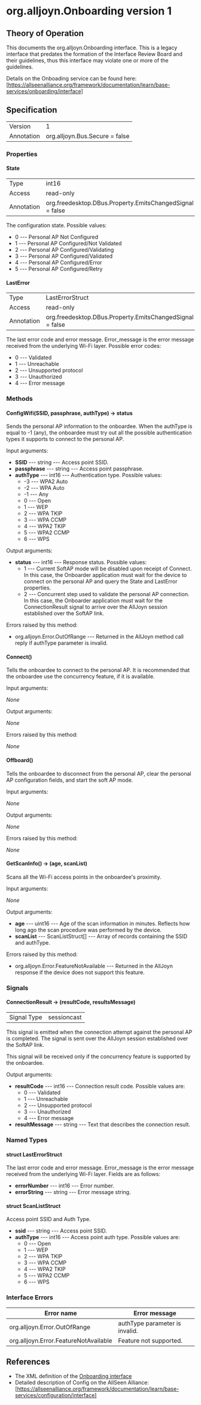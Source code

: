 # org.alljoyn.Onboarding version 1

## Theory of Operation

This documents the org.alljoyn.Onboarding interface.  This is a legacy interface
that predates the formation of the Interface Review Board and their guidelines,
thus this interface may violate one or more of the guidelines.

Details on the Onboading service can be found here:
[https://allseenalliance.org/framework/documentation/learn/base-services/onboarding/interface]

## Specification

|                       |                                                                       |
|-----------------------|-----------------------------------------------------------------------|
| Version               | 1                                                                     |
| Annotation            | org.alljoyn.Bus.Secure = false                                        |


### Properties

#### State

|                       |                                                                       |
|-----------------------|-----------------------------------------------------------------------|
| Type                  | int16                                                                 |
| Access                | read-only                                                             |
| Annotation            | org.freedesktop.DBus.Property.EmitsChangedSignal = false              |

The configuration state.  Possible values:

  * 0 --- Personal AP Not Configured
  * 1 --- Personal AP Configured/Not Validated
  * 2 --- Personal AP Configured/Validating
  * 3 --- Personal AP Configured/Validated
  * 4 --- Personal AP Configured/Error
  * 5 --- Personal AP Configured/Retry


#### LastError

|                       |                                                                       |
|-----------------------|-----------------------------------------------------------------------|
| Type                  | LastErrorStruct                                                       |
| Access                | read-only                                                             |
| Annotation            | org.freedesktop.DBus.Property.EmitsChangedSignal = false              |

The last error code and error message. Error_message is the error message
received from the underlying Wi-Fi layer.  Possible error codes:

  * 0 --- Validated
  * 1 --- Unreachable
  * 2 --- Unsupported protocol
  * 3 --- Unauthorized
  * 4 --- Error message



### Methods

#### ConfigWifi(SSID, passphrase, authType) -> status

Sends the personal AP information to the onboardee. When the authType is equal
to -1 (any), the onboardee must try out all the possible authentication types it
supports to connect to the personal AP.

Input arguments:

  * **SSID** --- string --- Access point SSID.
  * **passphrase** --- string --- Access point passphrase.
  * **authType** --- int16 --- Authentication type.  Possible values:
    * -3 --- WPA2 Auto
    * -2 --- WPA Auto
    * -1 --- Any
    *  0 --- Open
    *  1 --- WEP
    *  2 --- WPA TKIP
    *  3 --- WPA CCMP
    *  4 --- WPA2 TKIP
    *  5 --- WPA2 CCMP
    *  6 --- WPS

Output arguments:

  * **status** --- int16 --- Response status.  Possible values:
    * 1 --- Current SoftAP mode will be disabled upon receipt of Connect. In
      this case, the Onboarder application must wait for the device to connect
      on the personal AP and query the State and LastError properties.
    * 2 --- Concurrent step used to validate the personal AP connection. In this
      case, the Onboarder application must wait for the ConnectionResult signal
      to arrive over the AllJoyn session established over the SoftAP link.

Errors raised by this method:

  * org.alljoyn.Error.OutOfRange --- Returned in the AllJoyn method call reply
    if authType parameter is invalid.

#### Connect()

Tells the onboardee to connect to the personal AP. It is recommended that the
onboardee use the concurrency feature, if it is available.

Input arguments:

_None_

Output arguments:

_None_

Errors raised by this method:

_None_


#### Offboard()

Tells the onboardee to disconnect from the personal AP, clear the personal AP
configuration fields, and start the soft AP mode.

Input arguments:

_None_

Output arguments:

_None_

Errors raised by this method:

_None_


#### GetScanInfo() -> (age, scanList)

Scans all the Wi-Fi access points in the onboardee's proximity.

Input arguments:

_None_

Output arguments:

  * **age** --- uint16 --- Age of the scan information in minutes. Reflects how
    long ago the scan procedure was performed by the device.
  * **scanList** --- ScanListStruct[] --- Array of records containing the SSID
    and authType.


Errors raised by this method:

  * org.alljoyn.Error.FeatureNotAvailable --- Returned in the AllJoyn response
    if the device does not support this feature.
    

### Signals

#### ConnectionResult -> (resultCode, resultsMessage)

|                       |                                   |
|-----------------------|-----------------------------------|
| Signal Type           | sessioncast                       |

This signal is emitted when the connection attempt against the personal AP is
completed. The signal is sent over the AllJoyn session established over the
SoftAP link.

This signal will be received only if the concurrency feature is supported by the
onboardee.

Output arguments:

  * **resultCode** --- int16 --- Connection result code.  Possible values are:
    * 0 --- Validated
    * 1 --- Unreachable
    * 2 --- Unsupported protocol
    * 3 --- Unauthorized
    * 4 --- Error message
  * **resultMessage** --- string --- Text that describes the connection result.


### Named Types

#### struct LastErrorStruct

The last error code and error message. Error_message is the error message
received from the underlying Wi-Fi layer.  Fields are as follows:

  * **errorNumber** --- int16 --- Error number.
  * **errorString** --- string --- Error message string.

#### struct ScanListStruct

Access point SSID and Auth Type.

  * **ssid** --- string --- Access point SSID.
  * **authType** --- int16 ---  Access point auth type.  Possible values are:
    *  0 --- Open
    *  1 --- WEP
    *  2 --- WPA TKIP
    *  3 --- WPA CCMP
    *  4 --- WPA2 TKIP
    *  5 --- WPA2 CCMP
    *  6 --- WPS

### Interface Errors

| Error name                              | Error message                  |
|-----------------------------------------|--------------------------------|
| org.alljoyn.Error.OutOfRange            | authType parameter is invalid. |
| org.alljoyn.Error.FeatureNotAvailable   | Feature not supported.         |



## References

  * The XML definition of the [Onboarding interface](Onboarding-v1.xml)
  * Detailed description of Config on the AllSeen Alliance: [https://allseenalliance.org/framework/documentation/learn/base-services/configuration/interface]

